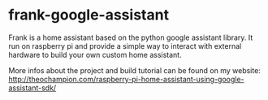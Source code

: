 # frank-google-assistant
Frank is a home assistant based on the python google assistant library. It run on raspberry pi and provide a simple way to interact with external hardware to build your own custom home assistant.

More infos about the project and build tutorial can be found on my website: http://theochampion.com/raspberry-pi-home-assistant-using-google-assistant-sdk/
